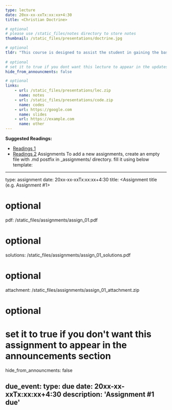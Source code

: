 ```yaml
---
type: lecture
date: 20xx-xx-xxTx:xx:xx+4:30 
title: <Christian Doctrine>

# optional
# please use /static_files/notes directory to store notes
thumbnail: /static_files/presentations/doctrine.jpg

# optional
tldr: "This course is designed to assist the student in gaining the basic understanding of Christian doctrine. This is not adequate preparation for students preparing for the Entry-Level Competency Exams. Essential preparation materials for the exams may be found at Entry Level Competency Exams."
  
# optional
# set it to true if you dont want this lecture to appear in the updates section
hide_from_announcments: false

# optional
links: 
    - url: /static_files/presentations/lec.zip
      name: notes
    - url: /static_files/presentations/code.zip
      name: codes
    - url: https://google.com
      name: slides
    - url: https://example.com
      name: other
---
```

<!-- Other additional contents using markdown -->
**Suggested Readings:**
- [Readings 1](http://example.com)
- [Readings 2](http://example.com)
Assignments
To add a new assignments, create an empty file with .md postfix in _assignments/ directory. fill it using below template:

---
type: assignment
date: 20xx-xx-xxTx:xx:xx+4:30
title: <Assignment title (e.g. Assignment #1>

# optional 
pdf: /static_files/assignments/assign_01.pdf

# optional
solutions: /static_files/assignments/assign_01_solutions.pdf

# optional
attachment: /static_files/assignments/assign_01_attachment.zip

# optional
# set it to true if you don't want this assignment to appear in the announcements section
hide_from_announcments: false

due_event: 
    type: due
    date: 20xx-xx-xxTx:xx:xx+4:30
    description: 'Assignment #1 due'
---
<!-- Other additional contents using markdown -->
